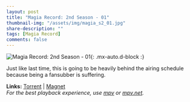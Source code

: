 ```yaml
---
layout: post
title: "Magia Record: 2nd Season - 01"
thumbnail-img: "/assets/img/magia_s2_01.jpg"
share-description: ""
tags: [Magia Record]
comments: false
---
```


![Magia Record: 2nd Season - 01](/assets/img/magia_s2_01.jpg){: .mx-auto.d-block :}

Just like last time, this is going to be heavily behind the airing schedule because being a fansubber is suffering.
<!-- excerpt-end -->

**Links:** [Torrent](https://nyaa.si/view/1420053) | [Magnet](magnet:?xt=urn:btih:fb0853c9931f22796ae7f42f9908f8662869c2dd&dn=%5BYameteTomete%5D%20Magia%20Record%202nd%20Season%20-%2001%20%5BC1ADDFB3%5D.mkv&tr=http%3A%2F%2Fnyaa.tracker.wf%3A7777%2Fannounce&tr=udp%3A%2F%2Fopen.stealth.si%3A80%2Fannounce&tr=udp%3A%2F%2Ftracker.opentrackr.org%3A1337%2Fannounce&tr=udp%3A%2F%2Ftracker.coppersurfer.tk%3A6969%2Fannounce&tr=udp%3A%2F%2Fexodus.desync.com%3A6969%2Fannounce) <br>
*For the best playback experience, use [mpv](https://mpv.io/) or [mpv.net](https://github.com/mpvnet-player/mpv.net/releases).*
